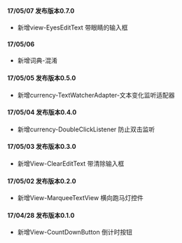 #### 17/05/07 发布版本0.7.0

* 新增view-EyesEditText 带眼睛的输入框

#### 17/05/06

* 新增词典-混淆

#### 17/05/05 发布版本0.5.0

* 新增currency-TextWatcherAdapter-文本变化监听适配器

#### 17/05/04 发布版本0.4.0

* 新增currency-DoubleClickListener 防止双击监听

#### 17/05/03 发布版本0.3.0

* 新增View-ClearEditText 带清除输入框

#### 17/05/02 发布版本0.2.0

* 新增View-MarqueeTextView 横向跑马灯控件

#### 17/04/28 发布版本0.1.0

* 新增View-CountDownButton 倒计时按钮


